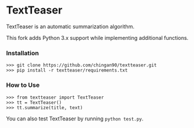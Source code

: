 TextTeaser
=============

TextTeaser is an automatic summarization algorithm. 

This fork adds Python 3.x support while implementing additional functions.

### Installation

    >>> git clone https://github.com/chingan90/textteaser.git
    >>> pip install -r textteaser/requirements.txt

### How to Use

    >>> from textteaser import TextTeaser
    >>> tt = TextTeaser()
    >>> tt.summarize(title, text)

You can also test TextTeaser by running `python test.py`.
